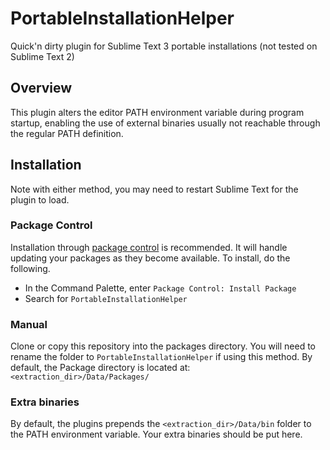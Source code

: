 # PortableInstallationHelper

Quick'n dirty plugin for Sublime Text 3 portable installations (not tested on Sublime Text 2)

## Overview

This plugin alters the editor PATH environment variable during program startup, enabling the use of external binaries usually not reachable through the regular PATH definition.

## Installation

Note with either method, you may need to restart Sublime Text for the plugin to load.

### Package Control

Installation through [package control](http://wbond.net/sublime_packages/package_control) is recommended. It will handle updating your packages as they become available. To install, do the following.

* In the Command Palette, enter `Package Control: Install Package`
* Search for `PortableInstallationHelper`

### Manual

Clone or copy this repository into the packages directory. You will need to rename the folder to `PortableInstallationHelper` if using this method. By default, the Package directory is located at: `<extraction_dir>/Data/Packages/`

### Extra binaries

By default, the plugins prepends the `<extraction_dir>/Data/bin` folder to the PATH environment variable. Your extra binaries should be put here.
